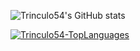 ![Trinculo54's GitHub stats](https://github-readme-stats.vercel.app/api?username=Trinculo54&bg_color=30,e96443,904e95&title_color=fff&text_color=fff)

[![Trinculo54-TopLanguages](https://github-readme-stats.vercel.app/api/top-langs/?username=Trinculo54)](https://github.com/Trinculo54)
